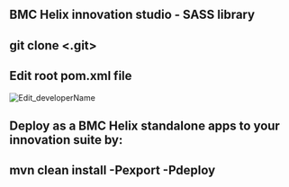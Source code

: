 ## BMC Helix innovation studio - SASS library
## git clone <.git>
## Edit root pom.xml file
![Edit_developerName]([https://ibb.co/k2c8WzP](https://www.instagram.com/p/C1i--aCBUPUqpx7XDHY9blurPq8KEreC29iPkA0/?igsh=MzRlODBiNWFlZA==))
## Deploy as a BMC Helix standalone apps to your innovation suite by:
## mvn clean install -Pexport -Pdeploy
